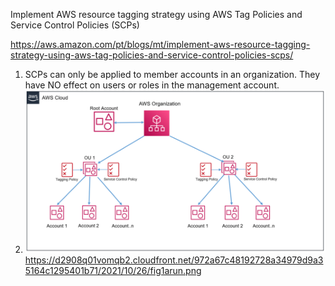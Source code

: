 Implement AWS resource tagging strategy using AWS Tag Policies and Service Control Policies (SCPs)

https://aws.amazon.com/pt/blogs/mt/implement-aws-resource-tagging-strategy-using-aws-tag-policies-and-service-control-policies-scps/

1. SCPs can only be applied to member accounts in an organization. They have NO effect on users or roles in the management account.
2. ![alt text](images/fig1arun.png "Title")
https://d2908q01vomqb2.cloudfront.net/972a67c48192728a34979d9a35164c1295401b71/2021/10/26/fig1arun.png

